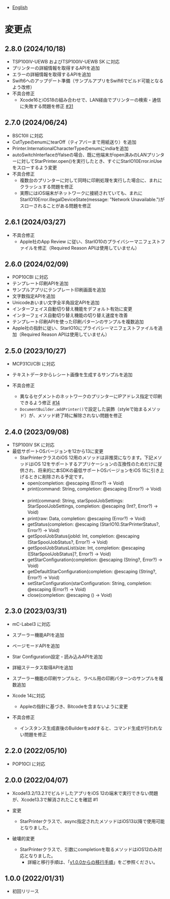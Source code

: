 - [English](../CHANGELOG.md)

# 変更点

## 2.8.0 (2024/10/18)

* TSP100IV-UEWB およびTSP100IV-UEWB SK に対応
* プリンターの詳細情報を取得するAPIを追加
* エラーの詳細情報を取得するAPIを追加
* Swift6へのアップデート準備（サンプルアプリをSwift6でビルド可能となるよう改修）
* 不具合修正  
  * Xcode16とiOS18の組み合わせで、LAN経由でプリンターの検索・通信に失敗する問題を修正 [#31](https://github.com/star-micronics/StarXpand-SDK-iOS/issues/31)

## 2.7.0 (2024/06/24)

* BSC10II に対応
* CutTypeのenumにtearOff（ティアバーまで用紙送り）を追加
* Printer.InternationalCharacterTypeのenumにindiaを追加
* autoSwitchInterfaceがfalseの場合、既に他端末がopen済みのLANプリンターに対してStarPrinter.open()を実行したとき、すぐにStarIO10Error.inUseをスローするよう変更
* 不具合修正
  * 複数台のプリンターに対して同時に印刷処理を実行した場合に、まれにクラッシュする問題を修正
  * 実際にはiOS端末がネットワークに接続されていても、まれにStarIO10Error.illegalDeviceState(message: "Network Unavailable.")がスローされることがある問題を修正

## 2.6.1 (2024/03/27)

* 不具合修正
  * Apple社のApp Review に従い、StarIO10のプライバシーマニフェストファイルを修正（Required Reason APIは使用していません）

## 2.6.0 (2024/02/09)

* POP10CBI に対応
* テンプレート印刷APIを追加
* サンプルアプリにテンプレート印刷画面を追加
* 文字数指定APIを追加
* Unicodeあいまい文字全半角設定APIを追加
* インターフェイス自動切り替え機能をデフォルト有効に変更
* インターフェイス自動切り替え機能の切り替え速度を改善
* テンプレート印刷APIを使った印刷パターンのサンプルを複数追加
* Apple社の指針に従い、StarIO10にプライバシーマニフェストファイルを追加（Required Reason APIは使用していません）

## 2.5.0 (2023/10/27)

* MCP31CI/CBI に対応
* テキストデータからレシート画像を生成するサンプルを追加

* 不具合修正
  * 異なるセグメントのネットワークのプリンターにIPアドレス指定で印刷できるよう修正 [#14](https://github.com/star-micronics/StarXpand-SDK-iOS/issues/14)
  * `DocumentBuilder.addPrinter()`で設定した装飾（styleで始まるメソッド）が、メソッド終了時に解除されない問題を修正

## 2.4.0 (2023/09/08)

* TSP100IV SK に対応
* 最低サポートOSバージョンを12から13に変更
  * StarPrinterクラスのiOS 12用のメソッドは非推奨になります。下記メソッドはiOS 12をサポートするアプリケーションの互換性のためだけに提供され、将来的に本SDKの最低サポートOSバージョンをiOS 15に引き上げるときに削除される予定です。
    - open(completion: @escaping (Error?) -> Void) 　　
    - print(command: String, completion: @escaping (Error?) -> Void) 　　
    - print(command: String, starSpoolJobSettings: StarSpoolJobSettings, completion: @escaping (Int?, Error?) -> Void) 　　
    - print(raw: Data, completion: @escaping (Error?) -> Void) 　　
    - getStatus(completion: @escaping (StarIO10.StarPrinterStatus?, Error?) -> Void) 　　
    - getSpoolJobStatus(jobId: Int, completion: @escaping (StarSpoolJobStatus?, Error?) -> Void) 　　
    - getSpoolJobStatusList(size: Int, completion: @escaping ([StarSpoolJobStatus]?, Error?) -> Void) 　　
    - getStarConfiguration(completion: @escaping (String?, Error?) -> Void) 　　
    - getDefaultStarConfiguration(completion: @escaping (String?, Error?) -> Void) 　　
    - setStarConfiguration(starConfiguration: String, completion: @escaping (Error?) -> Void) 　　
    - close(completion: @escaping () -> Void)

## 2.3.0 (2023/03/31)

* mC-Label3 に対応
* スプーラー機能APIを追加
* ページモードAPIを追加
* Star Configuration設定・読み込みAPIを追加
* 詳細ステータス取得APIを追加
* スプーラー機能の印刷サンプルと、ラベル用の印刷パターンのサンプルを複数追加
* Xcode 14に対応
  * Appleの指針に基づき、Bitcodeを含まないように変更

* 不具合修正
  * インスタンス生成直後のBuilderをaddすると、コマンド生成が行われない問題を修正

## 2.2.0 (2022/05/10)

* POP10CI に対応

## 2.0.0 (2022/04/07)

* Xcode13.2/13.2.1でビルドしたアプリをiOS 12の端末で実行できない問題が、Xcode13.3で解消されたことを確認 #1

* 変更
    - StarPrinterクラスで、async指定されたメソッドはiOS13以降で使用可能となりました。
* 破壊的変更
    - StarPrinterクラスで、引数にcompletionを取るメソッドはiOS12のみ対応となりました。
        - 詳細と移行手順は、「[v1.0.0からの移行手順](https://star-m.jp/products/s_print/sdk/starxpand/manual/ja/ios-swift/migration/index.html)」をご参照ください。

## 1.0.0 (2022/01/31)

* 初回リリース
